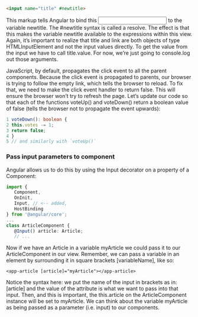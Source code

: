 ```html
<input name="title" #newtitle>
```
This markup tells Angular to bind this <input> to the variable newtitle. The #newtitle syntax is called a resolve. 
The effect is that this makes the variable newtitle available to the expressions within this view.
Again, it’s important to realize that title and link are both objects of type HTMLInputElement and not the input values directly. To get the value from the input we have to call title.value. For now, we’re just going to console.log out those arguments.

JavaScript, by default, propagates the click event to all the parent components. Because the
click event is propagated to parents, our browser is trying to follow the empty link, which tells the
browser to reload. To fix that, we need to make the click event handler to return false. This will ensure the browser
won’t try to refresh the page. Let’s update our code so that each of the functions voteUp() and voteDown() return a boolean value of false (tells the browser not to propagate the event upwards):
```typescript
1 voteDown(): boolean {
2 this.votes -= 1;
3 return false;
4 }
5 // and similarly with `voteUp()`
```
### Pass input parameters to component
Angular allows us to do this by using the Input decorator on a property of a Component:
```typescript
import {
   Component,
   OnInit,
   Input, // <-- added,
   HostBinding
} from '@angular/core';
...
class ArticleComponent {
   @Input() article: Article;
   // ...
```
Now if we have an Article in a variable myArticle we could pass it to our ArticleComponent in our view. Remember, 
we can pass a variable in an element by surrounding it in square brackets [variableName], like so:
```
<app-article [article]="myArticle"></app-article>
```
Notice the syntax here: we put the name of the input in brackets as in: [article] and the value of
the attribute is what we want to pass into that input. Then, and this is important, the this.article on the ArticleComponent instance will be set to myArticle. We can think about the variable myArticle as being passed as a parameter (i.e. input) to our components.
